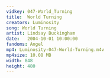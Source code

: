 ```yaml
---
vidkey: 047-World_Turning
title:  World Turning
creators: Luminosity
song: World Turning
artist: Lindsay Buckingham
date:   2004-10-01 10:00:00
fandoms: Angel
mp4: Luminosity-047-World-Turning.m4v
mp4size: 10.08 MB
width: 848
height: 480
---
```



  